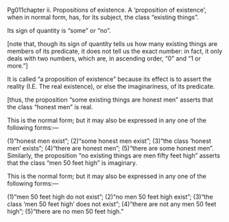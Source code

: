 Pg011chapter ii.
Propositions of existence.
A ‘proposition of existence’, when in normal form, has, for its subject, the class “existing things”.

Its sign of quantity is “some” or “no”.

[note that, though its sign of quantity tells us how many existing things are members of its predicate, it does not tell us the exact number: in fact, it only deals with two numbers, which are, in ascending order, “0” and “1 or more.”]

It is called “a proposition of existence” because its effect is to assert the reality (I.E. The real existence), or else the imaginariness, of its predicate.

[thus, the proposition “some existing things are honest men” asserts that the class “honest men” is real.

This is the normal form; but it may also be expressed in any one of the following forms:—

(1)“honest men exist”;
(2)“some honest men exist”;
(3)“the class ‘honest men’ exists”;
(4)“there are honest men”;
(5)“there are some honest men”.
Similarly, the proposition “no existing things are men fifty feet high” asserts that the class “men 50 feet high” is imaginary.

This is the normal form; but it may also be expressed in any one of the following forms:—

(1)“men 50 feet high do not exist”;
(2)“no men 50 feet high exist”;
(3)“the class ‘men 50 feet high’ does not exist”;
(4)“there are not any men 50 feet high”;
(5)“there are no men 50 feet high.”